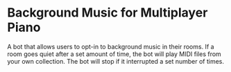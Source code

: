 # Background Music for Multiplayer Piano
A bot that allows users to opt-in to background music in their rooms. If a room goes quiet after a set amount of time, the bot will play MIDI files from your own collection. The bot will stop if it interrupted a set number of times.